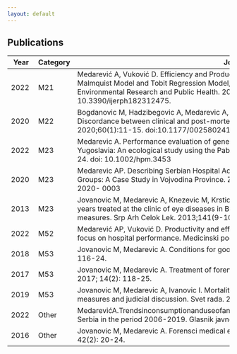 ```yaml
---
layout: default
---
```


## Publications

| Year  | Category | Journal                                                                                                                                                                                                                                                                     |
| ----- | -------- | --------------------------------------------------------------------------------------------------------------------------------------------------------------------------------------------------------------------------------------------------------------------------- |
| 2022  | M21      | Medarević A, Vuković D. Efficiency and Productivity of Public Hospitals in Serbia Using DEA- Malmquist Model and Tobit Regression Model, 2015–2019. International Journal of Environmental Research and Public Health. 2021 Nov;18(23):12475. doi: 10.3390/ijerph182312475. |
| 2020  | M22      | Bogdanovic M, Hadzibegovic A, Medarevic A, Babic M, Jecmenica D, Alempijevic D. Discordance between clinical and post-mortem diagnoses at a tertiary hospital. Med Sci Law. 2020;60(1):11-15. doi:10.1177/0025802419878314                                                  |
| 2022  | M23      | Medarevic A. Performance evaluation of general public hospitals in territories of the Former Yugoslavia: An ecological study using the Pabon Lasso model. Int J Health Plan M. 2022 Mar 24. doi: 10.1002/hpm.3453                                                           |
| 2020  | M23      | Medarevic AP. Describing Serbian Hospital Activity Using Australian Refined Diagnosis Related Groups: A Case Study in Vojvodina Province. Zdr Varst. 2020;59(1):18-26. doi:10.2478/sjph-2020- 0003                                                                          |
| 2013  | M23      | Jovanovic M, Medarevic A, Knezevic M, Krstic V. Mechanical eye injuries in children aged 0-15 years treated at the clinic of eye diseases in Belgrade: frequency, causes and preventive measures. Srp Arh Celok Lek. 2013;141(9-10):586-91. doi:10.2298/sarh1310586j        |
| 2022  | M52      | Medarević AP, Vuković D. Productivity and efficiency in the health care system with special focus on hospital performance. Medicinski podmladak. 2022;73(3):27-32.                                                                                                          |
| 2018  | M53      | Jovanovic M, Medarevic A. Conditions for good forensic expertise. Svet rada. 2018; 15(2): 116-24.                                                                                                                                                                           |
| 2017  | M53      | Jovanovic M, Medarevic A. Treatment of forensic expertise in court lawyers experts. Svet rada. 2017; 14(2): 118-25.                                                                                                                                                         |
| 2019  | M53      | Jovanovic M, Medarevic A, Ivanovic I. Mortality of firearms in Serbia: Proposal of preventive measures and judicial discussion. Svet rada. 2015; 12(2): 2019-32.                                                                                                            |
| 2022  | Other    | MedarevićA.TrendsinconsumptionanduseofantidepressantsandbenzodiazepinesintheRepublicof Serbia in the period 2006-2019. Glasnik javnog zdravlja. 2022;96(2):126-35.                                                                                                          |
| 2016  | Other    | Jovanovic M, Medarevic A. Forensci medical expertise in court. Acta Ophthalmologica. 2016; 42(2): 20-24.                                                                                                                                                                    |

